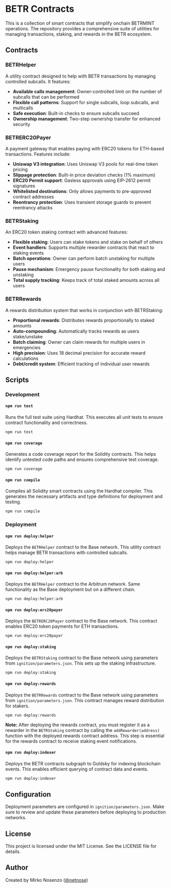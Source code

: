 # BETR Contracts

This is a collection of smart contracts that simplify onchain BETRMINT operations. The repository provides a comprehensive suite of utilities for managing transactions, staking, and rewards in the BETR ecosystem.

## Contracts

### BETRHelper
A utility contract designed to help with BETR transactions by managing controlled subcalls. It features:
- **Available calls management**: Owner-controlled limit on the number of subcalls that can be performed
- **Flexible call patterns**: Support for single subcalls, loop subcalls, and multicalls
- **Safe execution**: Built-in checks to ensure subcalls succeed
- **Ownership management**: Two-step ownership transfer for enhanced security

### BETRERC20Payer
A payment gateway that enables paying with ERC20 tokens for ETH-based transactions. Features include:
- **Uniswap V3 integration**: Uses Uniswap V3 pools for real-time token pricing
- **Slippage protection**: Built-in price deviation checks (1% maximum)
- **ERC20 Permit support**: Gasless approvals using EIP-2612 permit signatures
- **Whitelisted destinations**: Only allows payments to pre-approved contract addresses
- **Reentrancy protection**: Uses transient storage guards to prevent reentrancy attacks

### BETRStaking
An ERC20 token staking contract with advanced features:
- **Flexible staking**: Users can stake tokens and stake on behalf of others
- **Event handlers**: Supports multiple rewarder contracts that react to staking events
- **Batch operations**: Owner can perform batch unstaking for multiple users
- **Pause mechanism**: Emergency pause functionality for both staking and unstaking
- **Total supply tracking**: Keeps track of total staked amounts across all users

### BETRRewards
A rewards distribution system that works in conjunction with BETRStaking:
- **Proportional rewards**: Distributes rewards proportionally to staked amounts
- **Auto-compounding**: Automatically tracks rewards as users stake/unstake
- **Batch claiming**: Owner can claim rewards for multiple users in emergencies
- **High precision**: Uses 18 decimal precision for accurate reward calculations
- **Debt/credit system**: Efficient tracking of individual user rewards

## Scripts

### Development

#### `npm run test`
Runs the full test suite using Hardhat. This executes all unit tests to ensure contract functionality and correctness.

```bash
npm run test
```

#### `npm run coverage`
Generates a code coverage report for the Solidity contracts. This helps identify untested code paths and ensures comprehensive test coverage.

```bash
npm run coverage
```

#### `npm run compile`
Compiles all Solidity smart contracts using the Hardhat compiler. This generates the necessary artifacts and type definitions for deployment and testing.

```bash
npm run compile
```

### Deployment

#### `npm run deploy:helper`
Deploys the `BETRHelper` contract to the Base network. This utility contract helps manage BETR transactions with controlled subcalls.

```bash
npm run deploy:helper
```

#### `npm run deploy:helper:arb`
Deploys the `BETRHelper` contract to the Arbitrum network. Same functionality as the Base deployment but on a different chain.

```bash
npm run deploy:helper:arb
```

#### `npm run deploy:erc20payer`
Deploys the `BETRERC20Payer` contract to the Base network. This contract enables ERC20 token payments for ETH transactions.

```bash
npm run deploy:erc20payer
```

#### `npm run deploy:staking`
Deploys the `BETRStaking` contract to the Base network using parameters from `ignition/parameters.json`. This sets up the staking infrastructure.

```bash
npm run deploy:staking
```

#### `npm run deploy:rewards`
Deploys the `BETRRewards` contract to the Base network using parameters from `ignition/parameters.json`. This contract manages reward distribution for stakers.

```bash
npm run deploy:rewards
```

**Note:** After deploying the rewards contract, you must register it as a rewarder in the `BETRStaking` contract by calling the `addRewarder(address)` function with the deployed rewards contract address. This step is essential for the rewards contract to receive staking event notifications.

#### `npm run deploy:indexer`
Deploys the BETR contracts subgraph to Goldsky for indexing blockchain events. This enables efficient querying of contract data and events.

```bash
npm run deploy:indexer
```

## Configuration

Deployment parameters are configured in `ignition/parameters.json`. Make sure to review and update these parameters before deploying to production networks.

## License

This project is licensed under the MIT License. See the LICENSE file for details.

## Author

Created by Mirko Nosenzo ([@netnose](https://github.com/netnose))
